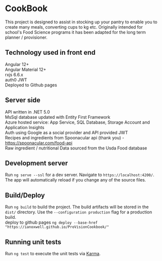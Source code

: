 # CookBook

This project is designed to assist in stocking up your pantry to enable you to create many meals, converting cups to kg etc. Originally intended for school's Food Science programs it has been adapted for the long term planner / provisioner. 

## Technology used in front end
Angular 12+<br/>
Angular Material 12+<br/>
rxjs 6.6.x<br/>
auth0 JWT<br/>
Deployed to Github pages<br/>

## Server side
API written in .NET 5.0<br/>
MsSql database updated with Entity First Framework<br/>
Azure hosted service: App Service, SQL Database, Storage Account and Application Insights<br/>
Auth using Google as a social provider and API provided JWT<br/>
Recipes and ingredients from Spoonacular api (thank you) - https://spoonacular.com/food-api<br/>
Raw ingredient / nutritional Data sourced from the Usda Food database<br/>

## Development server
Run `ng serve --ssl` for a dev server. Navigate to `https://localhost:4200/`. The app will automatically reload if you change any of the source files.

## Build/Deploy

Run `ng build` to build the project. The build artifacts will be stored in the `dist/` directory. Use the `--configuration production` flag for a production build.<br/>
deploy to github pages `ng deploy --base-href "https://ianoxwell.github.io/ProVisionCookbook/"`

## Running unit tests

Run `ng test` to execute the unit tests via [Karma](https://karma-runner.github.io).

